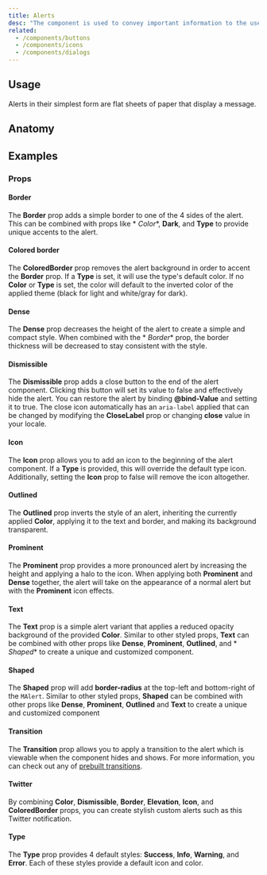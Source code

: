 ```yaml
---
title: Alerts
desc: "The component is used to convey important information to the user through the use contextual types icons and color.These default types come in in 4 variations: **Success**,**Info**,**Warning**, and **Error**. Default icons are assigned which help represent different actions each type portrays. Many parts of an alert such as **Border**, **Icon**, and **Color** can also be customized to fit almost any situation."
related:
  - /components/buttons
  - /components/icons
  - /components/dialogs
---
```


## Usage

Alerts in their simplest form are flat sheets of paper that display a message.

<alerts-usage></alerts-usage>

## Anatomy

## Examples

### Props

#### Border

The **Border** prop adds a simple border to one of the 4 sides of the alert. This can be combined with props like *
*Color**, **Dark**, and **Type** to provide unique accents to the alert.

<masa-example file="Examples.components.alerts.Border"></masa-example>

#### Colored border

The **ColoredBorder** prop removes the alert background in order to accent the **Border** prop. If a **Type** is set, it
will use the type's default color. If no **Color** or **Type** is set, the color will default to the inverted color of
the applied theme (black for light and white/gray for dark).

<masa-example file="Examples.components.alerts.ColoredBorder"></masa-example>

#### Dense

The **Dense** prop decreases the height of the alert to create a simple and compact style. When combined with the *
*Border** prop, the border thickness will be decreased to stay consistent with the style.

<masa-example file="Examples.components.alerts.Dense"></masa-example>

#### Dismissible

The **Dismissible** prop adds a close button to the end of the alert component. Clicking this button will set its value
to false and effectively hide the alert. You can restore the alert by binding  **@bind-Value** and setting it to true.
The close icon automatically has an `aria-label` applied that can be changed by modifying the **CloseLabel** prop or
changing **close** value in your locale.

<masa-example file="Examples.components.alerts.Dismissible"></masa-example>

#### Icon

The **Icon** prop allows you to add an icon to the beginning of the alert component. If a **Type** is provided, this
will override the default type icon. Additionally, setting the **Icon** prop to false will remove the icon altogether.

<masa-example file="Examples.components.alerts.Icon"></masa-example>

#### Outlined

The **Outlined** prop inverts the style of an alert, inheriting the currently applied **Color**, applying it to the text
and border, and making its background transparent.

<masa-example file="Examples.components.alerts.Outlined"></masa-example>

#### Prominent

The **Prominent** prop provides a more pronounced alert by increasing the height and applying a halo to the icon. When
applying both **Prominent** and **Dense** together, the alert will take on the appearance of a normal alert but with the
**Prominent** icon effects.

<masa-example file="Examples.components.alerts.Prominent"></masa-example>

#### Text

The **Text** prop is a simple alert variant that applies a reduced opacity background of the provided **Color**. Similar
to other styled props, **Text** can be combined with other props like **Dense**, **Prominent**, **Outlined**, and *
*Shaped** to create a unique and customized component.

<masa-example file="Examples.components.alerts.Text"></masa-example>

#### Shaped

The **Shaped** prop will add **border-radius**  at the top-left and bottom-right of the `MAlert`. Similar to other
styled props, **Shaped** can be combined with other props like **Dense**, **Prominent**, **Outlined** and **Text** to
create a unique and customized component

<masa-example file="Examples.components.alerts.Shaped"></masa-example>

#### Transition

The **Transition** prop allows you to apply a transition to the alert which is viewable when the component hides and
shows. For more information, you can check out any of [prebuilt transitions](/blazor/styles-and-animations/transitions).

<masa-example file="Examples.components.alerts.Transition"></masa-example>

#### Twitter

By combining **Color**, **Dismissible**, **Border**, **Elevation**, **Icon**, and **ColoredBorder** props, you can
create stylish custom alerts such as this Twitter notification.

<masa-example file="Examples.components.alerts.Twitter"></masa-example>

#### Type

The **Type** prop provides 4 default styles: **Success**, **Info**, **Warning**, and **Error**. Each of these styles
provide a default icon and color.

<masa-example file="Examples.components.alerts.Type"></masa-example>

